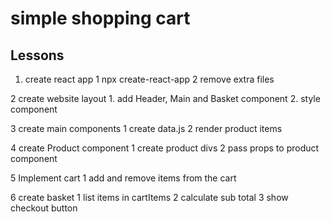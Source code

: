 # simple shopping cart


## Lessons

1. create react app
    1 npx create-react-app
    2 remove extra files

2 create website layout
    1. add Header, Main and Basket component
    2. style component


3 create main components
    1 create data.js
    2 render product items

4 create Product component
    1 create product divs
    2 pass props to product component

5 Implement cart
    1 add and remove items from the cart

6 create basket 
    1 list items in cartItems
    2 calculate sub total
    3 show checkout button